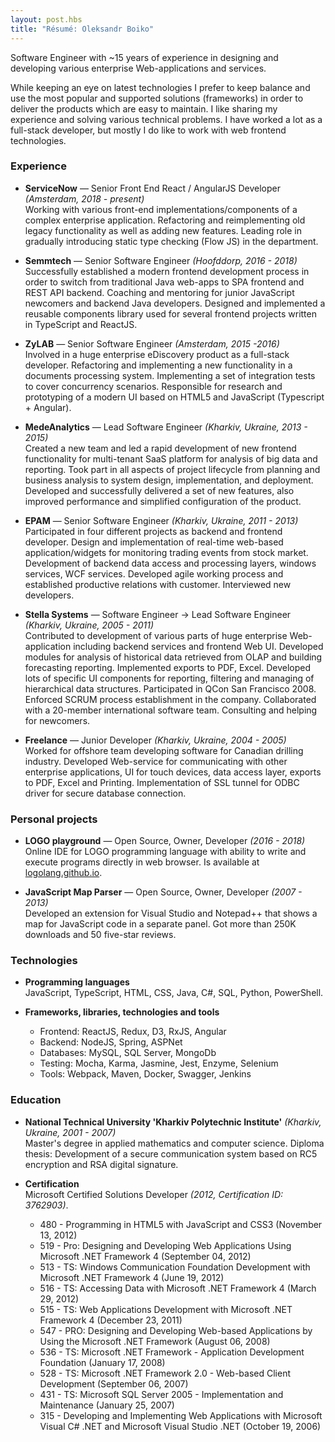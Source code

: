```yaml
---
layout: post.hbs
title: "Résumé: Oleksandr Boiko"
---
```


Software Engineer with ~15 years of experience in
designing and developing various enterprise Web-applications
and services.

While keeping an eye on latest technologies I prefer to keep balance and use the most popular and supported solutions (frameworks) in order to deliver the products which are easy to maintain. I like sharing my experience and solving various technical problems. I have worked a lot as a full-stack developer, but mostly I do like to work with web frontend technologies.

### Experience

- **ServiceNow** — Senior Front End React / AngularJS Developer _(Amsterdam, 2018 - present)_ <br/>
  Working with various front-end implementations/components of a complex enterprise application. Refactoring and reimplementing old legacy functionality as well as adding new features. Leading role in gradually introducing static type checking (Flow JS) in the department.

- **Semmtech** — Senior Software Engineer _(Hoofddorp, 2016 - 2018)_ <br/>
  Successfully established a modern frontend development process in order to switch from traditional Java web-apps to SPA frontend and REST API backend. Coaching and mentoring for junior JavaScript newcomers and backend Java developers. Designed and implemented a reusable components library used for several frontend projects written in TypeScript and ReactJS.

- **ZyLAB** — Senior Software Engineer _(Amsterdam, 2015 -2016)_ <br/>
  Involved in a huge enterprise eDiscovery product as a full-stack developer. Refactoring and implementing a new functionality in a documents processing system. Implementing a set of integration tests to cover concurrency scenarios. Responsible for research and prototyping of a modern UI based on HTML5 and JavaScript (Typescript + Angular).

- **MedeAnalytics** — Lead Software Engineer _(Kharkiv, Ukraine, 2013 - 2015)_ <br/>
  Created a new team and led a rapid development of new frontend functionality for multi-tenant SaaS platform for analysis of big data and reporting. Took part in all aspects of project lifecycle from planning and business analysis to system design, implementation, and deployment. Developed and successfully delivered a set of new features, also improved performance and simplified configuration of the product.

- **EPAM** — Senior Software Engineer _(Kharkiv, Ukraine, 2011 - 2013)_ <br/>
  Participated in four different projects as backend and frontend developer. Design and implementation of real-time web-based application/widgets for monitoring trading events from stock market. Development of backend data access and processing layers, windows services, WCF services. Developed agile working process and established productive relations with customer. Interviewed new developers.

- **Stella Systems** — Software Engineer → Lead Software Engineer _(Kharkiv, Ukraine, 2005 - 2011)_ <br/>
  Contributed to development of various parts of huge enterprise Web-application including backend services and frontend Web UI. Developed modules for analysis of historical data retrieved from OLAP and building forecasting reporting. Implemented exports to PDF, Excel. Developed lots of specific UI components for reporting, filtering and managing of hierarchical data structures. Participated in QCon San Francisco 2008. Enforced SCRUM process establishment in the company. Collaborated with a 20-member international software team. Consulting and helping for newcomers.

- **Freelance** — Junior Developer _(Kharkiv, Ukraine, 2004 - 2005)_ <br/>
  Worked for offshore team developing software for Canadian drilling industry. Developed Web-service for communicating with other enterprise applications, UI for touch devices, data access layer, exports to PDF, Excel and Printing. Implementation of SSL tunnel for ODBC driver for secure database connection.

### Personal projects

- **LOGO playground** — Open Source, Owner, Developer _(2016 - 2018)_ <br/>
  Online IDE for LOGO programming language with ability to write and execute programs directly in web browser. Is available at [logolang.github.io](https://logolang.github.io/).

- **JavaScript Map Parser** — Open Source, Owner, Developer _(2007 - 2013)_ <br/>
  Developed an extension for Visual Studio and Notepad++ that shows a map for JavaScript code in a separate panel. Got more than 250K downloads and 50 five-star reviews.

### Technologies

- **Programming languages** <br/>
  JavaScript, TypeScript, HTML, CSS, Java, C#, SQL, Python, PowerShell.

- **Frameworks, libraries, technologies and tools** <br/>
  - Frontend: ReactJS, Redux, D3, RxJS, Angular
  - Backend: NodeJS, Spring, ASPNet
  - Databases: MySQL, SQL Server, MongoDb
  - Testing: Mocha, Karma, Jasmine, Jest, Enzyme, Selenium
  - Tools: Webpack, Maven, Docker, Swagger, Jenkins

### Education

- **National Technical University 'Kharkiv Polytechnic Institute'** _(Kharkiv, Ukraine, 2001 - 2007)_ <br/>
  Master's degree in applied mathematics and computer science. Diploma thesis: Development of a secure communication system based on RC5 encryption and RSA digital signature.

- **Certification** <br/>
  Microsoft Certified Solutions Developer _(2012, Certification ID: 3762903)_.
  - 480 - Programming in HTML5 with JavaScript and CSS3 (November 13, 2012)
  - 519 - Pro: Designing and Developing Web Applications Using Microsoft .NET Framework 4 (September 04, 2012)
  - 513 - TS: Windows Communication Foundation Development with Microsoft .NET Framework 4 (June 19, 2012)
  - 516 - TS: Accessing Data with Microsoft .NET Framework 4 (March 29, 2012)
  - 515 - TS: Web Applications Development with Microsoft .NET Framework 4 (December 23, 2011)
  - 547 - PRO: Designing and Developing Web-based Applications by Using the Microsoft .NET Framework (August 06, 2008)
  - 536 - TS: Microsoft .NET Framework - Application Development Foundation (January 17, 2008)
  - 528 - TS: Microsoft .NET Framework 2.0 - Web-based Client Development (September 06, 2007)
  - 431 - TS: Microsoft SQL Server 2005 - Implementation and Maintenance (January 25, 2007)
  - 315 - Developing and Implementing Web Applications with Microsoft Visual C# .NET and Microsoft Visual Studio .NET (October 19, 2006)
